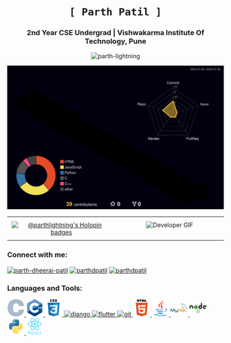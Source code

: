 <h1 align="center">
  <code>[ Parth Patil ]</code>
</h1>

<h3 align="center">
  2nd Year CSE Undergrad | Vishwakarma Institute Of Technology, Pune
</h3>

<center><img src="https://komarev.com/ghpvc/?username=parth-lightning&label=Profile%20views&color=0e75b6&style=flat" alt="parth-lightning" />

![](./profile-3d-contrib/profile-night-rainbow.svg)

<table>
  <tr>
    <td style="width: 50%; text-align: center; vertical-align: top; padding: 10px;">
      <a href="https://holopin.io/@parthlightning">
        <img src="https://holopin.me/parthlightning" alt="@parthlightning's Holopin badges" style="max-width: 100%; height: auto;">
      </a>
    </td>
    <td style="width: 50%; text-align: center; vertical-align: top; padding: 10px;">
      <img src="https://user-images.githubusercontent.com/75851313/151668395-5591532b-28da-46a6-9476-7c9694bcb60e.gif" alt="Developer GIF" style="max-width: 100%; height: auto;">
    </td>
  </tr>
</table>

<h3 align="left">Connect with me:</h3>
<p align="left">
<a href="https://linkedin.com/in/parth-dheeraj-patil" target="blank"><img align="center" src="https://raw.githubusercontent.com/rahuldkjain/github-profile-readme-generator/master/src/images/icons/Social/linked-in-alt.svg" alt="parth-dheeraj-patil" height="30" width="40" /></a>
<a href="https://www.codechef.com/users/parthdpatil" target="blank"><img align="center" src="https://cdn.jsdelivr.net/npm/simple-icons@3.1.0/icons/codechef.svg" alt="parthdpatil" height="30" width="40" /></a>
<a href="https://www.leetcode.com/parthdpatil" target="blank"><img align="center" src="https://raw.githubusercontent.com/rahuldkjain/github-profile-readme-generator/master/src/images/icons/Social/leet-code.svg" alt="parthdpatil" height="30" width="40" /></a>
</p>

<h3 align="left">Languages and Tools:</h3>
<p align="left"> <a href="https://www.cprogramming.com/" target="_blank" rel="noreferrer"> <img src="https://raw.githubusercontent.com/devicons/devicon/master/icons/c/c-original.svg" alt="c" width="40" height="40"/> </a> <a href="https://www.w3schools.com/cpp/" target="_blank" rel="noreferrer"> <img src="https://raw.githubusercontent.com/devicons/devicon/master/icons/cplusplus/cplusplus-original.svg" alt="cplusplus" width="40" height="40"/> </a> <a href="https://www.w3schools.com/css/" target="_blank" rel="noreferrer"> <img src="https://raw.githubusercontent.com/devicons/devicon/master/icons/css3/css3-original-wordmark.svg" alt="css3" width="40" height="40"/> </a> <a href="https://www.djangoproject.com/" target="_blank" rel="noreferrer"> <img src="https://cdn.worldvectorlogo.com/logos/django.svg" alt="django" width="40" height="40"/> </a> <a href="https://flutter.dev" target="_blank" rel="noreferrer"> <img src="https://www.vectorlogo.zone/logos/flutterio/flutterio-icon.svg" alt="flutter" width="40" height="40"/> </a> <a href="https://git-scm.com/" target="_blank" rel="noreferrer"> <img src="https://www.vectorlogo.zone/logos/git-scm/git-scm-icon.svg" alt="git" width="40" height="40"/> </a> <a href="https://www.w3.org/html/" target="_blank" rel="noreferrer"> <img src="https://raw.githubusercontent.com/devicons/devicon/master/icons/html5/html5-original-wordmark.svg" alt="html5" width="40" height="40"/> </a> <a href="https://www.java.com" target="_blank" rel="noreferrer"> <img src="https://raw.githubusercontent.com/devicons/devicon/master/icons/java/java-original.svg" alt="java" width="40" height="40"/> </a> <a href="https://www.mysql.com/" target="_blank" rel="noreferrer"> <img src="https://raw.githubusercontent.com/devicons/devicon/master/icons/mysql/mysql-original-wordmark.svg" alt="mysql" width="40" height="40"/> </a> <a href="https://nodejs.org" target="_blank" rel="noreferrer"> <img src="https://raw.githubusercontent.com/devicons/devicon/master/icons/nodejs/nodejs-original-wordmark.svg" alt="nodejs" width="40" height="40"/> </a> <a href="https://www.python.org" target="_blank" rel="noreferrer"> <img src="https://raw.githubusercontent.com/devicons/devicon/master/icons/python/python-original.svg" alt="python" width="40" height="40"/> </a> <a href="https://reactjs.org/" target="_blank" rel="noreferrer"> <img src="https://raw.githubusercontent.com/devicons/devicon/master/icons/react/react-original-wordmark.svg" alt="react" width="40" height="40"/> </a> </p>





